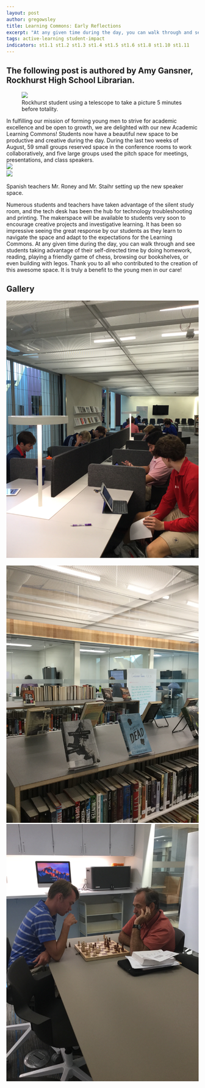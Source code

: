 ```yaml
---
layout: post
author: gregowsley
title: Learning Commons: Early Reflections
excerpt: "At any given time during the day, you can walk through and see students taking advantage of their self-directed time."
tags: active-learning student-impact
indicators: st1.1 st1.2 st1.3 st1.4 st1.5 st1.6 st1.8 st1.10 st1.11 
---
```

## The following post is authored by Amy Gansner, Rockhurst High School Librarian.
<div class="flex-wrapper">
  <figure>
    <img src="{{ site.baseurl }}/img/LC-5.jpeg.jpg">
    <figcaption>Rockhurst student using a telescope to take a picture 5 minutes before totality.</figcaption>
  </figure>
</div>
In fulfilling our mission of forming young men to strive for academic excellence and be open to growth, we are delighted with our new Academic Learning Commons! Students now have a beautiful new space to be productive and creative during the day. During the last two weeks of August, 59 small groups reserved space in the conference rooms to work collaboratively, and five large groups used the pitch space for meetings, presentations, and class speakers. 

<div class="flex-wrapper">
  <div class="x1"><img src="{{ site.baseurl }}/img/LC-1.jpeg"></div>
  <div class="x1"><img src="{{ site.baseurl }}/img/LC-2.jpeg"></div>
</div>
<p class="caption">Spanish teachers Mr. Roney and Mr. Staihr setting up the new speaker space.</p>

Numerous students and teachers have taken advantage of the silent study room, and the tech desk has been the hub for technology troubleshooting and printing.  The makerspace will be available to students very soon to encourage creative projects and investigative learning. It has been so impressive seeing the great response by our students as they learn to navigate the space and adapt to the expectations for the Learning Commons. At any given time during the day, you can walk through and see students taking advantage of their self-directed time by doing homework, reading, playing a friendly game of chess, browsing our bookshelves, or even building with legos. Thank you to all who contributed to the creation of this awesome space. It is truly a benefit to the young men in our care!

## Gallery

<div class="row">
  <div class="col-xs-3"><a class="image-popup-vertical-fit" href="/img/LC-6.jpeg" title=""><img src="/img/LC-6.jpeg" alt=""></a></div>
  <div class="col-xs-3"><a class="image-popup-vertical-fit" href="/img/LC-7.jpeg" title=""><img src="/img/LC-7.jpeg" alt=""></a></div>
  <div class="col-xs-3"><a class="image-popup-vertical-fit" href="/img/LC-1.jpeg" title=""><img src="/img/LC-3.jpeg" alt=""></a></div>
  <div class="col-xs-3"><a class="image-popup-vertical-fit" href="/img/LC-1.jpeg" title=""><img src="/img/LC-4.jpeg" alt=""></a></div>
</div>
<p>&nbsp;</p>
